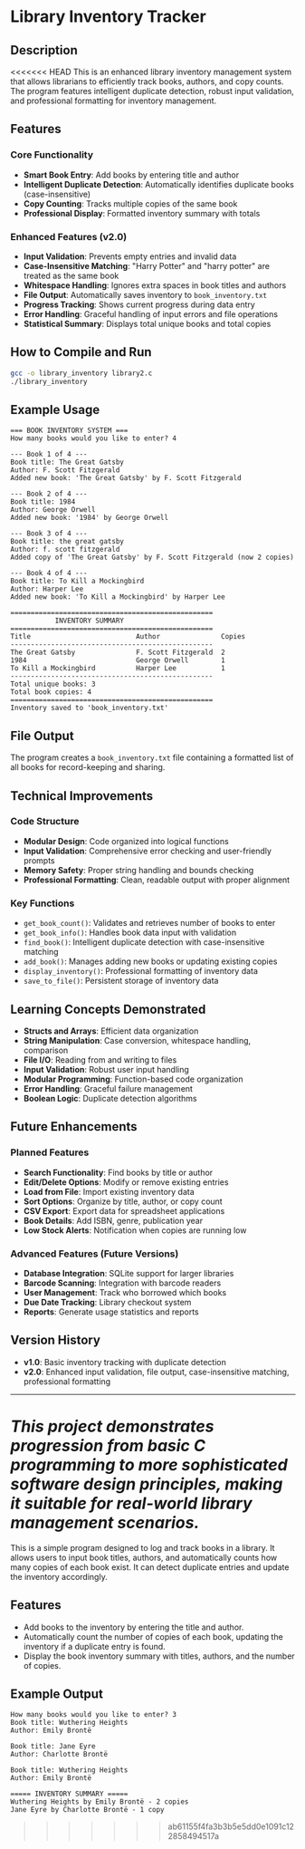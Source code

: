 # Library Inventory Tracker

## Description
<<<<<<< HEAD
This is an enhanced library inventory management system that allows librarians to efficiently track books, authors, and copy counts. The program features intelligent duplicate detection, robust input validation, and professional formatting for inventory management.

## Features

### Core Functionality
- **Smart Book Entry**: Add books by entering title and author
- **Intelligent Duplicate Detection**: Automatically identifies duplicate books (case-insensitive)
- **Copy Counting**: Tracks multiple copies of the same book
- **Professional Display**: Formatted inventory summary with totals

### Enhanced Features (v2.0)
- **Input Validation**: Prevents empty entries and invalid data
- **Case-Insensitive Matching**: "Harry Potter" and "harry potter" are treated as the same book
- **Whitespace Handling**: Ignores extra spaces in book titles and authors
- **File Output**: Automatically saves inventory to `book_inventory.txt`
- **Progress Tracking**: Shows current progress during data entry
- **Error Handling**: Graceful handling of input errors and file operations
- **Statistical Summary**: Displays total unique books and total copies

## How to Compile and Run

```bash
gcc -o library_inventory library2.c
./library_inventory
```

## Example Usage

```
=== BOOK INVENTORY SYSTEM ===
How many books would you like to enter? 4

--- Book 1 of 4 ---
Book title: The Great Gatsby
Author: F. Scott Fitzgerald
Added new book: 'The Great Gatsby' by F. Scott Fitzgerald

--- Book 2 of 4 ---
Book title: 1984
Author: George Orwell
Added new book: '1984' by George Orwell

--- Book 3 of 4 ---
Book title: the great gatsby
Author: f. scott fitzgerald
Added copy of 'The Great Gatsby' by F. Scott Fitzgerald (now 2 copies)

--- Book 4 of 4 ---
Book title: To Kill a Mockingbird
Author: Harper Lee
Added new book: 'To Kill a Mockingbird' by Harper Lee

==================================================
           INVENTORY SUMMARY
==================================================
Title                          Author               Copies
--------------------------------------------------
The Great Gatsby               F. Scott Fitzgerald  2
1984                           George Orwell        1
To Kill a Mockingbird          Harper Lee           1
--------------------------------------------------
Total unique books: 3
Total book copies: 4
==================================================
Inventory saved to 'book_inventory.txt'
```

## File Output
The program creates a `book_inventory.txt` file containing a formatted list of all books for record-keeping and sharing.

## Technical Improvements

### Code Structure
- **Modular Design**: Code organized into logical functions
- **Input Validation**: Comprehensive error checking and user-friendly prompts
- **Memory Safety**: Proper string handling and bounds checking
- **Professional Formatting**: Clean, readable output with proper alignment

### Key Functions
- `get_book_count()`: Validates and retrieves number of books to enter
- `get_book_info()`: Handles book data input with validation
- `find_book()`: Intelligent duplicate detection with case-insensitive matching
- `add_book()`: Manages adding new books or updating existing copies
- `display_inventory()`: Professional formatting of inventory data
- `save_to_file()`: Persistent storage of inventory data

## Learning Concepts Demonstrated

- **Structs and Arrays**: Efficient data organization
- **String Manipulation**: Case conversion, whitespace handling, comparison
- **File I/O**: Reading from and writing to files
- **Input Validation**: Robust user input handling
- **Modular Programming**: Function-based code organization
- **Error Handling**: Graceful failure management
- **Boolean Logic**: Duplicate detection algorithms

## Future Enhancements

### Planned Features
- **Search Functionality**: Find books by title or author
- **Edit/Delete Options**: Modify or remove existing entries
- **Load from File**: Import existing inventory data
- **Sort Options**: Organize by title, author, or copy count
- **CSV Export**: Export data for spreadsheet applications
- **Book Details**: Add ISBN, genre, publication year
- **Low Stock Alerts**: Notification when copies are running low

### Advanced Features (Future Versions)
- **Database Integration**: SQLite support for larger libraries
- **Barcode Scanning**: Integration with barcode readers
- **User Management**: Track who borrowed which books
- **Due Date Tracking**: Library checkout system
- **Reports**: Generate usage statistics and reports

## Version History

- **v1.0**: Basic inventory tracking with duplicate detection
- **v2.0**: Enhanced input validation, file output, case-insensitive matching, professional formatting

---

*This project demonstrates progression from basic C programming to more sophisticated software design principles, making it suitable for real-world library management scenarios.*
=======
This is a simple program designed to log and track books in a library. It allows users to input book titles, authors, and automatically counts how many copies of each book exist. It can detect duplicate entries and update the inventory accordingly.

## Features
- Add books to the inventory by entering the title and author.
- Automatically count the number of copies of each book, updating the inventory if a duplicate entry is found.
- Display the book inventory summary with titles, authors, and the number of copies.

## Example Output

```
How many books would you like to enter? 3
Book title: Wuthering Heights
Author: Emily Brontë

Book title: Jane Eyre
Author: Charlotte Brontë

Book title: Wuthering Heights
Author: Emily Brontë

===== INVENTORY SUMMARY =====
Wuthering Heights by Emily Brontë - 2 copies
Jane Eyre by Charlotte Brontë - 1 copy
```
>>>>>>> ab61155f4fa3b3b5e5dd0e1091c122858494517a
